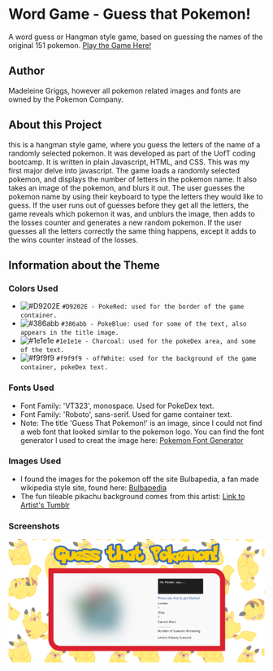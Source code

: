 # Word Game - Guess that Pokemon!
A word guess or Hangman style game, based on guessing the names of the original 151 pokemon.
[Play the Game Here!](https://typicu.github.io/Word-Game/)

## Author
Madeleine Griggs, however all pokemon related images and fonts are owned by the Pokemon Company.

## About this Project
this is a hangman style game, where you guess the letters of the name of a randomly selected pokemon. It was developed as part of the UofT coding bootcamp. It is written in plain Javascript, HTML, and CSS. This was my first major delve into javascript.
The game loads a randomly selected pokemon, and displays the number of letters in the pokemon name. It also takes an image of the pokemon, and blurs it out. The user guesses the pokemon name by using their keyboard to type the letters they would like to guess. If the user runs out of guesses before they get all the letters, the game reveals which pokemon it was, and unblurs the image, then adds to the losses counter and generates a new random pokemon. If the user guesses all the letters correctly the same thing happens, except it adds to the wins counter instead of the losses.

## Information about the Theme

### Colors Used
- ![#D9202E](https://placehold.it/15/D9202E/000000?text=+) `#D9202E - PokeRed: used for the border of the game container.`
- ![#386abb](https://placehold.it/15/386abb/000000?text=+) `#386abb - PokeBlue: used for some of the text, also appears in the title image.`
- ![#1e1e1e](https://placehold.it/15/1e1e1e/000000?text=+) `#1e1e1e - Charcoal: used for the pokeDex area, and some of the text.`
- ![#f9f9f9](https://placehold.it/15/f9f9f9/000000?text=+) `#f9f9f9 - offWhite: used for the background of the game container, pokeDex text.`


### Fonts Used
- Font Family: 'VT323', monospace. Used for PokeDex text.
- Font Family: 'Roboto', sans-serif. Used for game container text.
- Note: The title 'Guess That Pokemon!' is an image, since I could not find a web font that looked similar to the pokemon logo. You can find the font generator I used to creat the image here: [Pokemon Font Generator](https://fontmeme.com/pokemon-font/)

### Images Used
- I found the images for the pokemon off the site Bulbapedia, a fan made wikipedia style site, found here: [Bulbapedia](https://bulbapedia.bulbagarden.net/wiki/Main_Page)
- The fun tileable pikachu background comes from this artist: [Link to Artist's Tumblr](https://tipsycanadian.tumblr.com/post/164733637684/fat-pikachus-are-best-pikachus-cleaned-and)

### Screenshots

![Image of Page](assets/images/screenshot.PNG)



